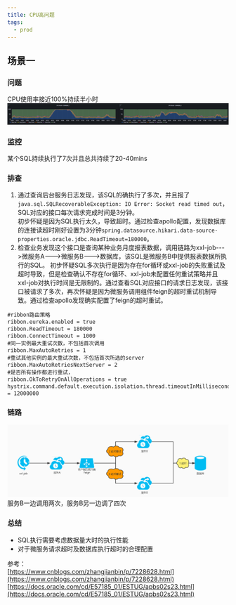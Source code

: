 ```yaml
---
title: CPU高问题
tags:
  - prod
---
```


## 场景一

### 问题

CPU使用率接近100%持续半小时  
![](./assets/cpu_hight_issue1_1.png)

### 监控
某个SQL持续执行了7次并且总共持续了20-40mins  

### 排查
1. 通过查询后台服务日志发现，该SQL的确执行了多次，并且报了`java.sql.SQLRecoverableException: IO Error: Socket read timed out`，SQL对应的接口每次请求完成时间是3分钟。  
初步怀疑是因为SQL执行太久，导致超时。通过检查apollo配置，发现数据库的连接读超时刚好设置为3分钟`spring.datasource.hikari.data-source-properties.oracle.jdbc.ReadTimeout=180000`。
2. 检查业务发现这个接口是查询某种业务月度报表数据，调用链路为xxl-job--->微服务A--->微服务B--->数据库，该SQL是微服务B中提供报表数据所执行的SQL。
初步怀疑SQL多次执行是因为存在for循环或xxl-job的失败重试及超时导致，但是检查确认不存在for循环、xxl-job未配置任何重试策略并且xxl-job对执行时间是无限制的。通过查看SQL对应接口的请求日志发现，该接口被请求了多次，再次怀疑是因为微服务调用组件feign的超时重试机制导致。通过检查apollo发现确实配置了feign的超时重试。
```properties
#ribbon路由策略
ribbon.eureka.enabled = true
ribbon.ReadTimeout = 180000
ribbon.ConnectTimeout = 1000
#同一实例最大重试次数，不包括首次调用
ribbon.MaxAutoRetries = 1
#重试其他实例的最大重试次数，不包括首次所选的server
ribbon.MaxAutoRetriesNextServer = 2
#是否所有操作都进行重试，
ribbon.OkToRetryOnAllOperations = true
hystrix.command.default.execution.isolation.thread.timeoutInMilliseconds = 12000000
```
### 链路
![](./assets/cpu_hight_issue1_2.jpg)  
服务B一边调用两次，服务B另一边调了四次

### 总结
- SQL执行需要考虑数据量大时的执行性能
- 对于微服务请求超时及数据库执行超时的合理配置

参考：  
[https://www.cnblogs.com/zhangjianbin/p/7228628.html](https://www.cnblogs.com/zhangjianbin/p/7228628.html)  
[https://docs.oracle.com/cd/E57185_01/ESTUG/apbs02s23.html](https://docs.oracle.com/cd/E57185_01/ESTUG/apbs02s23.html)  
